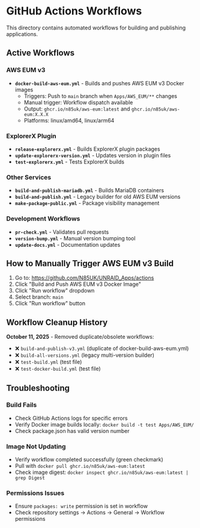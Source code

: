 # GitHub Actions Workflows

This directory contains automated workflows for building and publishing applications.

## Active Workflows

### AWS EUM v3
- **`docker-build-aws-eum.yml`** - Builds and pushes AWS EUM v3 Docker images
  - Triggers: Push to `main` branch when `Apps/AWS_EUM/**` changes
  - Manual trigger: Workflow dispatch available
  - Output: `ghcr.io/n85uk/aws-eum:latest` and `ghcr.io/n85uk/aws-eum:X.X.X`
  - Platforms: linux/amd64, linux/arm64

### ExplorerX Plugin
- **`release-explorerx.yml`** - Builds ExplorerX plugin packages
- **`update-explorerx-version.yml`** - Updates version in plugin files
- **`test-explorerx.yml`** - Tests ExplorerX builds

### Other Services
- **`build-and-publish-mariadb.yml`** - Builds MariaDB containers
- **`build-and-publish.yml`** - Legacy builder for old AWS EUM versions
- **`make-package-public.yml`** - Package visibility management

### Development Workflows
- **`pr-check.yml`** - Validates pull requests
- **`version-bump.yml`** - Manual version bumping tool
- **`update-docs.yml`** - Documentation updates

## How to Manually Trigger AWS EUM v3 Build

1. Go to: https://github.com/N85UK/UNRAID_Apps/actions
2. Click "Build and Push AWS EUM v3 Docker Image"
3. Click "Run workflow" dropdown
4. Select branch: `main`
5. Click "Run workflow" button

## Workflow Cleanup History

**October 11, 2025** - Removed duplicate/obsolete workflows:
- ❌ `build-and-publish-v3.yml` (duplicate of docker-build-aws-eum.yml)
- ❌ `build-all-versions.yml` (legacy multi-version builder)
- ❌ `test-build.yml` (test file)
- ❌ `test-docker-build.yml` (test file)

## Troubleshooting

### Build Fails
- Check GitHub Actions logs for specific errors
- Verify Docker image builds locally: `docker build -t test Apps/AWS_EUM/`
- Check package.json has valid version number

### Image Not Updating
- Verify workflow completed successfully (green checkmark)
- Pull with `docker pull ghcr.io/n85uk/aws-eum:latest`
- Check image digest: `docker inspect ghcr.io/n85uk/aws-eum:latest | grep Digest`

### Permissions Issues
- Ensure `packages: write` permission is set in workflow
- Check repository settings → Actions → General → Workflow permissions
